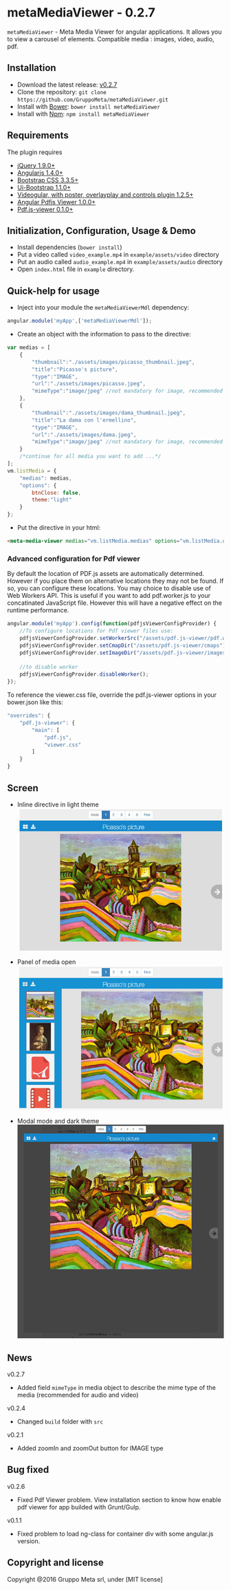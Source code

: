 # metaMediaViewer - 0.2.7

`metaMediaViewer` - Meta Media Viewer for angular applications. It allows you to view a carousel of elements. Compatible media : images, video, audio, pdf.

## Installation
* Download the latest release: [v0.2.7](https://github.com/GruppoMeta/metaMediaViewer/archive/master.zip)
* Clone the repository: `git clone https://github.com/GruppoMeta/metaMediaViewer.git`
* Install with [Bower](http://bower.io): `bower install metaMediaViewer`
* Install with [Npm](https://www.npmjs.com/): `npm install metaMediaViewer`


## Requirements
The plugin requires
* [jQuery 1.9.0+](http://jquery.com)
* [Angularjs 1.4.0+](https://angularjs.org/)
* [Bootstrap CSS 3.3.5+](http://getbootstrap.com)
* [Ui-Bootstrap 1.1.0+](https://angular-ui.github.io/bootstrap)
* [Videogular, with poster, overlayplay and controls plugin 1.2.5+](http://www.videogular.com)
* [Angular Pdfjs Viewer 1.0.0+](https://github.com/legalthings/angular-pdfjs-viewer)
* [Pdf.js-viewer 0.1.0+](https://github.com/legalthings/pdf.js-viewer)

## Initialization, Configuration, Usage & Demo
* Install dependencies (`bower install`)
* Put a video called `video_example.mp4` in `example/assets/video` directory
* Put an audio called `audio_example.mp4` in `example/assets/audio` directory
* Open `index.html` file in `example` directory.

## Quick-help for usage
* Inject into your module the `metaMediaViewerMdl` dependency:

```javascript
angular.module('myApp',['metaMediaViewerMdl']);
``` 

* Create an object with the information to pass to the directive:

```javascript
var medias = [
    {
        "thumbnail":"./assets/images/picasso_thumbnail.jpeg",
        "title":"Picasso's picture",
        "type":"IMAGE",
        "url":"./assets/images/picasso.jpeg",
        "mimeType":"image/jpeg" //not mandatory for image, recommended for audio and video
    },
    {
        "thumbnail":"./assets/images/dama_thumbnail.jpeg",
        "title":"La dama con l'ermellino",
        "type":"IMAGE",
        "url":"./assets/images/dama.jpeg",
        "mimeType":"image/jpeg" //not mandatory for image, recommended for audio and video
    }
    /*continue for all media you want to add ...*/
];
vm.listMedia = {
    "medias": medias,
    "options": {
        btnClose: false,
        theme:"light"
    }
};
```

* Put the directive in your html:

```html
<meta-media-viewer medias="vm.listMedia.medias" options="vm.listMedia.options"></meta-media-viewer>
```

### Advanced configuration for Pdf viewer
By default the location of PDF.js assets are automatically determined. However if you place them on alternative locations they may not be found. If so, you can configure these locations. You may choice to disable use of Web Workers API. This is useful if you want to add pdf.worker.js to your concatinated JavaScript file. However this will have a negative effect on the runtime performance.

```javascript
angular.module('myApp').config(function(pdfjsViewerConfigProvider) {
    //To configure locations for Pdf viewer files use:
    pdfjsViewerConfigProvider.setWorkerSrc("/assets/pdf.js-viewer/pdf.worker.js");
    pdfjsViewerConfigProvider.setCmapDir("/assets/pdf.js-viewer/cmaps");
    pdfjsViewerConfigProvider.setImageDir("/assets/pdf.js-viewer/images");
    
    //to disable worker
    pdfjsViewerConfigProvider.disableWorker();
});
```

To reference the viewer.css file, override the pdf.js-viewer options in your bower.json like this:

```javascript
"overrides": {
    "pdf.js-viewer": {
        "main": [
            "pdf.js",
            "viewer.css"
        ]
    }
}
```

## Screen
* Inline directive in light theme
![Alt text](/screen/image1.jpg "Inline directive in light theme")

* Panel of media open
![Alt text](/screen/image2.jpg "Panel of media open")

* Modal mode and dark theme
![Alt text](/screen/image3.jpg "Modal mode and dark theme")

## News
v0.2.7
* Added field `mimeType` in media object to describe the mime type of the media (recommended for audio and video)

v0.2.4
* Changed `build` folder with `src`

v0.2.1
* Added zoomIn and zoomOut button for IMAGE type

## Bug fixed
v0.2.6
* Fixed Pdf Viewer problem. View installation section to know how enable pdf viewer for app builded with Grunt/Gulp.

v0.1.1
* Fixed problem to load ng-class for container div with some angular.js version.

## Copyright and license
Copyright @2016 Gruppo Meta srl, under [MIT license]